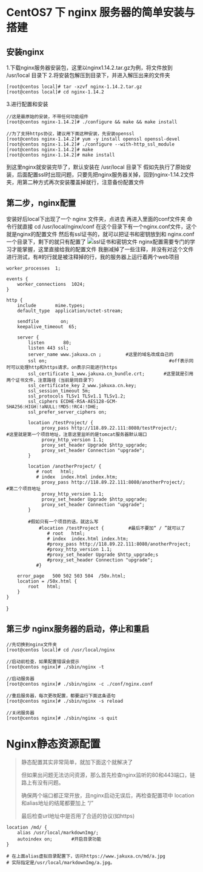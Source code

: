 # CentOS7 下 nginx 服务器的简单安装与搭建


## 安装nginx
1.下载nginx服务器安装包，这里以nginx1.14.2.tar.gz为例，将文件放到 /usr/local 目录下
2.将安装包解压到目录下，并进入解压出来的文件夹	

    [root@centos local]# tar -xzvf nginx-1.14.2.tar.gz
    [root@centos local]# cd nginx-1.14.2

3.进行配置和安装

```shell
//这是最原始的安装，不带任何功能组件
[root@centos nginx-1.14.2]# ./configure && make && make install

//为了支持https协议，建议用下面这种安装，先安装openssl
[root@centos nginx-1.14.2]# yum -y install openssl openssl-devel
[root@centos nginx-1.14.2]# ./configure --with-http_ssl_module
[root@centos nginx-1.14.2]# make
[root@centos nginx-1.14.2]# make install
```

到这里nginx就安装完毕了，默认安装在 /usr/local 目录下
假如先执行了原始安装，后面配置ssl时出现问题，只要先把nginx服务器关掉，回到nginx-1.14.2文件夹，用第二种方式再次安装覆盖掉就行，注意备份配置文件

## 第二步，nginx配置
安装好后local下出现了一个 nginx 文件夹，点进去
再进入里面的conf文件夹
命令行就直接 cd /usr/local/nginx/conf
在这个目录下有一个nginx.conf文件，这个就是nginx的配置文件
然后有ssl证书的，就可以把证书和密钥放到和 nginx.conf 一个目录下，剩下的就只有配置了
![ssl证书和密钥文件](https://img-blog.csdnimg.cn/2019072717143754.png)
nginx配置需要专门的学习才能掌握，这里直接给我的配置文件
我删减掉了一些注释，并没有对这个文件进行测试，有#的行就是被注释掉的行，我的服务器上运行着两个web项目

```nginx
worker_processes  1;

events {
    worker_connections  1024;
}
  
http {
    include       mime.types;
    default_type  application/octet-stream;

    sendfile        on;
    keepalive_timeout  65;
    
    server {
        listen       80;
        listen 443 ssl;
        server_name www.jakuxa.cn ; 		#这里的域名改成自己的
        ssl on;												#off表示同时可以处理http和https请求，on表示只能进行https
        ssl_certificate 1_www.jakuxa.cn_bundle.crt;       #这里就是引用两个证书文件，注意路径（当前是同目录下）
        ssl_certificate_key 2_www.jakuxa.cn.key;
        ssl_session_timeout 5m;
        ssl_protocols TLSv1 TLSv1.1 TLSv1.2; 
        ssl_ciphers ECDHE-RSA-AES128-GCM-SHA256:HIGH:!aNULL:!MD5:!RC4:!DHE;
        ssl_prefer_server_ciphers on;

        location /testProject/ {
             proxy_pass http://118.89.22.111:8080/testProject/;			#这里就是第一个项目地址，注意这里监听的是tomcat服务器默认端口
             proxy_http_version 1.1;
             proxy_set_header Upgrade $http_upgrade;
             proxy_set_header Connection "upgrade";
        }

        location /anotherProject/ {
           # root   html;
           # index  index.html index.htm;
             proxy_pass http://118.89.22.111:8080/anotherProject/;					#第二个项目地址
             proxy_http_version 1.1;
             proxy_set_header Upgrade $http_upgrade;
             proxy_set_header Connection "upgrade";
        }
		
		#假如只有一个项目的话，就这么写
			#location /testProject {         #最后不要加“ / ”就可以了
	           # root   html;
	           # index  index.html index.htm;
	           #proxy_pass http://118.89.22.111:8080/anotherProject;					
	           #proxy_http_version 1.1;
	           #proxy_set_header Upgrade $http_upgrade;s
	           #proxy_set_header Connection "upgrade";
	       #}

    error_page   500 502 503 504  /50x.html;
    location = /50x.html {
        root   html;
    }
}
```

}


## 第三步 nginx服务器的启动，停止和重启

```shell
//先切换到nginx文件夹
[root@centos local]# cd /usr/local/nginx

//启动前检查，如果配置错误会提示
[root@centos nginx]# ./sbin/nginx -t

//启动服务器
[root@centos nginx]# ./sbin/nginx -c ./conf/nginx.conf

//重启服务器，每次更改配置，都要运行下面这条语句
[root@centos nginx]# ./sbin/nginx -s reload

//关闭服务器
[root@centos nginx]# ./sbin/nginx -s quit
```



# Nginx静态资源配置

> 静态配置其实非常简单，就加下面这个就解决了
>
> 但如果出问题无法访问资源，那么首先检查nginx监听的80和443端口，链路上有没有问题。
>
> 确保两个端口都正常开放，且nginx启动无误后，再检查配置项中 location和alias地址的结尾都要加上 “/”
>
> 最后检查url地址中是否用了合适的协议(如https)

```nginx
location /md/ {
  	alias /usr/local/markdownImg/;
  	autoindex on;		#开启目录功能
}

# 在上面alias虚拟目录配置下，访问https://www.jakuxa.cn/md/a.jpg
# 实际指定是/usr/local/markdownImg/a.jpg。
```

